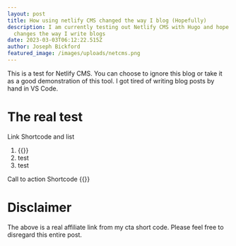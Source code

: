```yaml
---
layout: post
title: How using netlify CMS changed the way I blog (Hopefully)
description: I am currently testing out Netlify CMS with Hugo and hope it
  changes the way I write blogs
date: 2023-03-03T06:12:22.515Z
author: Joseph Bickford
featured_image: /images/uploads/netcms.png
---
```

T﻿his is a test for Netlify CMS. You can choose to ignore this blog or take it as a good demonstration of this tool. I got tired of writing blog posts by hand in VS Code.

# The real test

L﻿ink Shortcode and list

1. {{<link href="https://thedeveloperpost.com/posts/monetize-blog/" name="Go read about how to monetize your blog after you see this">}}
2. t﻿est
3. t﻿est

C﻿all to action Shortcode
{{<cta title="Get up to 75% off your Hostinger plan right now when you click here!" cta="Sign Up" href="https://hostinger.com?REFERRALCODE=1JOSEPH40">}}

# ﻿Disclaimer

T﻿he above is a real affiliate link from my cta short code. Please feel free to disregard this entire post.